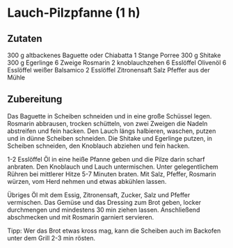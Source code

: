 # Lauch-Pilzpfanne (1 h)

## Zutaten
300 g altbackenes Baguette oder Chiabatta
1 Stange Porree
300 g Shitake
300 g Egerlinge
6 Zweige Rosmarin
2 knoblauchzehen
6 Esslöffel Olivenöl
6 Esslöffel weißer Balsamico
2 Esslöffel Zitronensaft
Salz
Pfeffer aus der Mühle

## Zubereitung 
Das Baguette in Scheiben schneiden und in eine große Schüssel legen. Rosmarin abbrausen, trocken schütteln, von zwei Zweigen die Nadeln abstreifen und fein hacken. Den Lauch längs halbieren, waschen, putzen und in dünne Scheiben schneiden. Die Shitake und Egerlinge putzen, in Scheiben schneiden, den Knoblauch abziehen und fein hacken. 

1-2 Esslöffel Öl in eine heiße Pfanne geben und die Pilze darin scharf anbraten. Den Knoblauch und Lauch untermischen. Unter gelegentlichem Rühren bei mittlerer Hitze 5-7 Minuten braten. Mit Salz, Pfeffer, Rosmarin würzen, vom Herd nehmen und etwas abkühlen lassen.

Übriges Öl mit dem Essig, Zitronensaft, Zucker, Salz und Pfeffer vermischen. Das Gemüse und das Dressing zum Brot geben, locker durchmengen und mindestens 30 min ziehen lassen. Anschließend abschmecken und mit Rosmarin garniert servieren.

Tipp: Wer das Brot etwas kross mag, kann die Scheiben auch im Backofen unter dem Grill 2-3 min rösten.